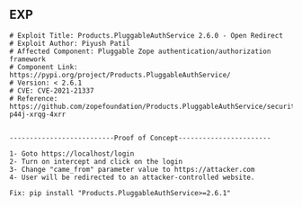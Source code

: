 EXP
---

    # Exploit Title: Products.PluggableAuthService 2.6.0 - Open Redirect
    # Exploit Author: Piyush Patil
    # Affected Component: Pluggable Zope authentication/authorization framework
    # Component Link: https://pypi.org/project/Products.PluggableAuthService/
    # Version: < 2.6.1
    # CVE: CVE-2021-21337
    # Reference: https://github.com/zopefoundation/Products.PluggableAuthService/security/advisories/GHSA-p44j-xrqg-4xrr


    --------------------------Proof of Concept-----------------------

    1- Goto https://localhost/login
    2- Turn on intercept and click on the login
    3- Change "came_from" parameter value to https://attacker.com
    4- User will be redirected to an attacker-controlled website.

    Fix: pip install "Products.PluggableAuthService>=2.6.1"
